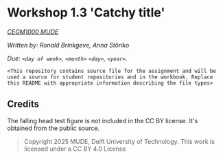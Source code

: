 # Workshop 1.3 'Catchy title'

*[CEGM1000 MUDE](http://mude.citg.tudelft.nl/)*

*Written by: Ronald Brinkgeve, Anna Störiko*

*Due: `<day of week>`, `<month>` `<day>`, `<year>`.*

`<This repository contains source file for the assignment and will be used a source for student repositories and in the workbook. Replace this README with appropriate information describing the file types>`


## Credits

The falling head test figure is not included in the CC BY license. It's obtained from the public source.

> Copyright 2025 MUDE, Delft University of Technology. This work is licensed under a CC BY 4.0 License
